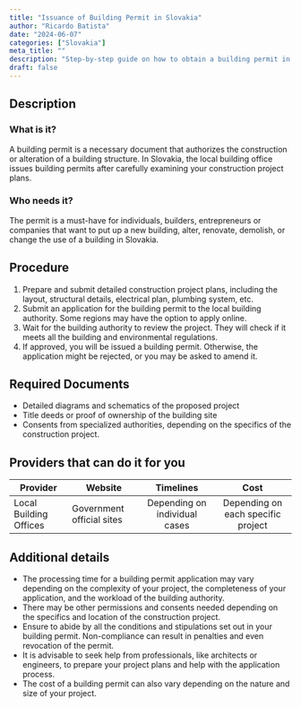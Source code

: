 ```yaml
---
title: "Issuance of Building Permit in Slovakia"
author: "Ricardo Batista"
date: "2024-06-07"
categories: ["Slovakia"]
meta_title: ""
description: "Step-by-step guide on how to obtain a building permit in Slovakia"
draft: false
---
```


## Description
### What is it?
A building permit is a necessary document that authorizes the construction or alteration of a building structure. In Slovakia, the local building office issues building permits after carefully examining your construction project plans.

### Who needs it?
The permit is a must-have for individuals, builders, entrepreneurs or companies that want to put up a new building, alter, renovate, demolish, or change the use of a building in Slovakia.

## Procedure
1. Prepare and submit detailed construction project plans, including the layout, structural details, electrical plan, plumbing system, etc.
2. Submit an application for the building permit to the local building authority. Some regions may have the option to apply online.
3. Wait for the building authority to review the project. They will check if it meets all the building and environmental regulations.
4. If approved, you will be issued a building permit. Otherwise, the application might be rejected, or you may be asked to amend it.

## Required Documents
- Detailed diagrams and schematics of the proposed project
- Title deeds or proof of ownership of the building site
- Consents from specialized authorities, depending on the specifics of the construction project.

## Providers that can do it for you

| Provider        |     Website     |     Timelines    |       Cost      |
| --------------- | --------------- |  :-------------: | :-------------: |
| Local Building Offices     |      Government official sites |     Depending on individual cases   |       Depending on each specific project     |

## Additional details
- The processing time for a building permit application may vary depending on the complexity of your project, the completeness of your application, and the workload of the building authority.
- There may be other permissions and consents needed depending on the specifics and location of the construction project.
- Ensure to abide by all the conditions and stipulations set out in your building permit. Non-compliance can result in penalties and even revocation of the permit.
- It is advisable to seek help from professionals, like architects or engineers, to prepare your project plans and help with the application process.
- The cost of a building permit can also vary depending on the nature and size of your project.